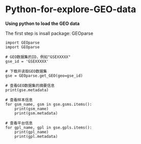 # Python-for-explore-GEO-data

**Using python to load the GEO data**

The first step is insall package: GEOparse

```
import GEOparse
import GEOparse

# GEO数据集的ID，例如"GSEXXXXX"
gse_id = 'GSEXXXXX'

# 下载并读取GEO数据集
gse = GEOparse.get_GEO(geo=gse_id)

# 查看GEO数据集的摘要信息
print(gse.metadata)

# 查看样本信息
for gsm_name, gsm in gse.gsms.items():
    print(gsm_name)
    print(gsm.metadata)

# 查看平台信息
for gpl_name, gpl in gse.gpls.items():
    print(gpl_name)
    print(gpl.metadata)


```

